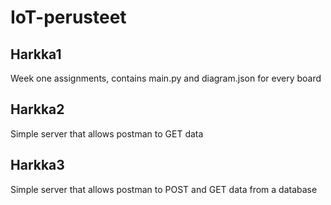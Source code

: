# IoT-perusteet
## Harkka1 
Week one assignments, contains main.py and diagram.json for every board

## Harkka2
Simple server that allows postman to GET data

## Harkka3
Simple server that allows postman to POST and GET data from a database
